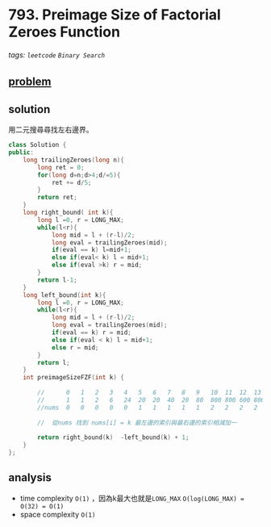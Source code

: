 # 793. Preimage Size of Factorial Zeroes Function

###### tags: `leetcode` `Binary Search`



## [problem](https://leetcode.com/problems/preimage-size-of-factorial-zeroes-function/)

## solution

用二元搜尋尋找左右邊界。

```c++
class Solution {
public:
    long trailingZeroes(long n){
        long ret = 0;
        for(long d=n;d>4;d/=5){
            ret += d/5;
        }
        return ret;
    }
    long right_bound( int k){
        long l =0, r = LONG_MAX;
        while(l<r){
            long mid = l + (r-l)/2;
            long eval = trailingZeroes(mid);
            if(eval == k) l=mid+1;
            else if(eval< k) l = mid+1;
            else if(eval >k) r = mid; 
        }
        return l-1;
    }
    long left_bound(int k){
        long l =0, r = LONG_MAX;
        while(l<r){
            long mid = l + (r-l)/2;
            long eval = trailingZeroes(mid);
            if(eval == k) r = mid;
            else if(eval < k) l = mid+1;
            else r = mid;
        }
        return l;
    }
    int preimageSizeFZF(int k) {
        
        //      0   1   2   3   4   5   6   7   8   9   10  11  12  13  14  15  16  17  18  19  20  ... 25
        //      1   1   2   6   24  20  20  40  20  80  800 800 600 800 200 3000 8000 6000 8000 2000 40000
        //nums  0   0   0   0   0   1   1   1   1   1   2   2   2   2   2   3   3   3   3   3   4       6
        
        //  從nums 找到 nums[i] = k 最左邊的索引與最右邊的索引相減加一
        
        return right_bound(k)  -left_bound(k) + 1;
    }
};

```

## analysis
- time complexity `O(1)`  ，因為k最大也就是`LONG_MAX` `O(log(LONG_MAX) = O(32) = O(1)`
- space complexity `O(1)`